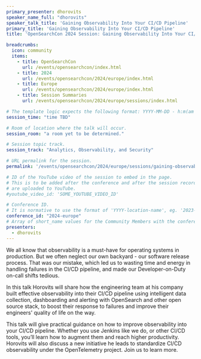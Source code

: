 ```yaml
---
primary_presenter: dhorovits
speaker_name_full: "dhorovits"
speaker_talk_title: 'Gaining Observability Into Your CI/CD Pipeline'
primary_title: 'Gaining Observability Into Your CI/CD Pipeline'
title: 'OpenSearchCon 2024 Session: Gaining Observability Into Your CI/CD Pipeline'

breadcrumbs:
  icon: community
  items:
    - title: OpenSearchCon
      url: /events/opensearchcon/index.html
    - title: 2024
      url: /events/opensearchcon/2024/europe/index.html
    - title: Europe
      url: /events/opensearchcon/2024/europe/index.html
    - title: Session Summaries
      url: /events/opensearchcon/2024/europe/sessions/index.html

# The template logic expects the following format: YYYY-MM-DD - h:m(am|pm)-(h:m(am|pm))
session_time: "time TBD"

# Room of location where the talk will occur.
session_room: "a room yet to be determined."

# Session topic track.
session_track: "Analytics, Observability, and Security"

# URL permalink for the session.
permalink: '/events/opensearchcon/2024/europe/sessions/gaining-observability-into-your-ci-cd-pipeline.html'

# ID of the YouTube video of the session to embed in the page.
# This is to be added after the conference and after the session recordings
# are uploaded to YouTube.
#youtube_video_id: 'SOME_YOUTUBE_VIDEO_ID'

# Conference ID.
# It is normative to use the format of 'YYYY-location-name', eg. '2023-north-america'.
conference_id: "2024-europe"
# Array of short_name values for the Community Members with the conference_speaker persona whom are presenting the session. This includes the primary_speaker indicated above and any other presenters (if any).
presenters:
  - dhorovits
---
```

We all know that observability is a must-have for operating systems in production. But we often neglect our own backyard - our software release process. That was our mistake, which led us to wasting time and energy in handling failures in the CI/CD pipeline, and made our Developer-on-Duty on-call shifts tedious.

In this talk Horovits will share how the engineering team at his company built effective observability into their CI/CD pipeline using intelligent data collection, dashboarding and alerting with OpenSearch and other open source stack, to boost their response to failures and improve their engineers' quality of life on the way.

This talk will give practical guidance on how to improve observability into your CI/CD pipeline. Whether you use Jenkins like we do, or other CI/CD tools, you’ll learn how to augment them and reach higher productivity. Horovits will also discuss a new initiative he leads to standardize CI/CD observability under the OpenTelemetry project. Join us to learn more.